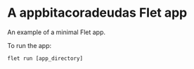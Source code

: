 # A appbitacoradeudas Flet app

An example of a minimal Flet app.

To run the app:

```
flet run [app_directory]
```